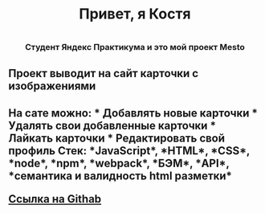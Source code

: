 <h1 align="center">Привет, я Костя<h1>
<h3 align="center">Студент Яндекс Практикума и это мой проект Mesto</h3>

<h2>Проект выводит на сайт карточки с изображениями<h2>
На сате можно:
* Добавлять новые карточки
* Удалять свои добавленные карточки
* Лайкать карточки
* Редактировать свой профиль
Стек: 
*JavaScript*, *HTML*, *CSS*, *node*, *npm*, *webpack*, *БЭМ*, *API*, *семантика и валидность html разметки*

[Ссылка на Githab](https://github.com/tyskanhik/mesto-project-ff)
